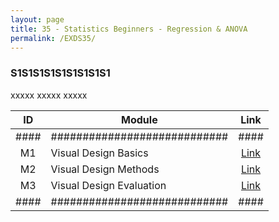 ```yaml
---
layout: page
title: 35 - Statistics Beginners - Regression & ANOVA
permalink: /EXDS35/
---
```


<h3>S1S1S1S1S1S1S1S1S1</h3>

xxxxx xxxxx xxxxx

| ID | Module                     |Link|
|:--:|----------------------------|:--:|
|####|############################|####|
| M1 | Visual Design Basics       |[Link](/03-MSDS-Courses/EXDS22/M1/)|
| M2 | Visual Design Methods      |[Link](/03-MSDS-Courses/EXDS22/M2/)|
| M3 | Visual Design Evaluation   |[Link](/03-MSDS-Courses/EXDS22/M3/)|
|####|############################|####|

